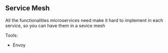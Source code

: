 ## Service Mesh

All the functionalities microservices need make it hard to implement in each service, so you can have them in a sevice mesh

Tools:
  - Envoy
